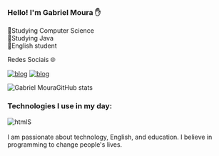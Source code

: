 ### Hello! I'm Gabriel Moura ✋
📌Studying Computer Science<br>
📌Studying Java<br>
📌English student

Redes Sociais 🌐

[![blog](https://img.shields.io/badge/LinkedIn-0077B5?style=for-the-badge&logo=linkedin&logoColor=white)](https://www.linkedin.com/in/gabriel-ad%C3%A3o-michel-moura-55773825b/)
[![blog](https://img.shields.io/badge/Instagram-E4405F?style=for-the-badge&logo=instagram&logoColor=white)](https://www.instagram.com/moura_gabriel_0/)

![Gabriel MouraGitHub stats](https://github-readme-stats.vercel.app/api?username=MouraGabri&show_icons=true&theme=dark)

### Technologies I use in my day:
<div style="display: inline_block">
<img  align="center" alt="htmlS" src="https://img.shields.io/badge/Java-ED8B00?style=for-the-badge&logo=openjdk&logoColor=white" />
</div><br/>
 I am passionate about technology, English, and education. I believe in programming to change people's lives.

